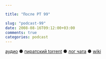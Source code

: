 ```yaml
---

title: "После РТ 99"

slug: "podcast-99"
date: 2008-08-16T09:12:00+03:00
comments: true
categories: podcast
---
```

[аудио](http://cdn.radio-t.com/rt99post.mp3) ● [пиратский torrent](http://pirates.radio-t.com/torrents/rt99post.mp3.torrent) ● [лог чата](http://chat.radio-t.com/logs/radio-t-99.html) ● [wiki](http://wiki.radio-t.com/%D0%9F%D0%BE%D1%81%D0%BB%D0%B5_%D0%A0%D0%A2_99)<audio src="http://cdn.radio-t.com/rt99post.mp3" preload="none">
